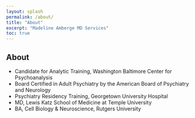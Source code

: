 ```yaml
---
layout: splash
permalink: /about/
title: "About"
excerpt: "Madeline Amberge MD Services"
toc: true
---
```


## About

- Candidate for Analytic Training, Washington Baltimore Center for Psychoanalysis
- Board Certified in Adult Psychiatry by the American Board of Psychiatry and Neurology
- Psychiatry Residency Training, Georgetown University Hospital
- MD, Lewis Katz School of Medicine at Temple University
- BA, Cell Biology & Neuroscience, Rutgers University